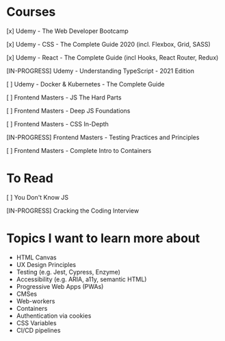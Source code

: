 # Courses
[x] Udemy - The Web Developer Bootcamp

[x] Udemy - CSS - The Complete Guide 2020 (incl. Flexbox, Grid, SASS)

[x] Udemy - React - The Complete Guide (incl Hooks, React Router, Redux)

[IN-PROGRESS] Udemy - Understanding TypeScript - 2021 Edition

[ ] Udemy - Docker & Kubernetes - The Complete Guide

[ ] Frontend Masters - JS The Hard Parts

[ ] Frontend Masters - Deep JS Foundations

[ ] Frontend Masters - CSS In-Depth

[IN-PROGRESS] Frontend Masters - Testing Practices and Principles

[ ] Frontend Masters - Complete Intro to Containers

# To Read
[ ] You Don't Know JS

[IN-PROGRESS] Cracking the Coding Interview

# Topics I want to learn more about
* HTML Canvas
* UX Design Principles
* Testing (e.g. Jest, Cypress, Enzyme)
* Accessibility (e.g. ARIA, a11y, semantic HTML)
* Progressive Web Apps (PWAs)
* CMSes
* Web-workers
* Containers
* Authentication via cookies
* CSS Variables
* CI/CD pipelines
